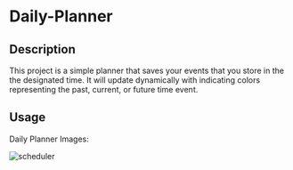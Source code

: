 # Daily-Planner

## Description

This project is a simple planner that saves your events that you store in the the designated time. It will update dynamically with indicating colors representing the past, current, or future time event.


## Usage
Daily Planner Images:

![scheduler](https://user-images.githubusercontent.com/62404086/81484831-bc4ae600-91fd-11ea-990b-74aecbcaf80c.JPG)